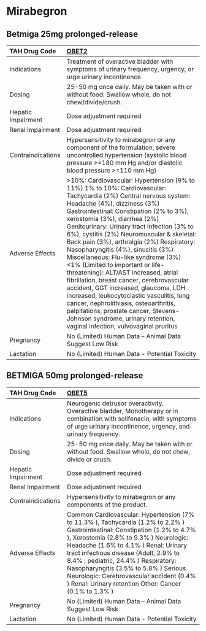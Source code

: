 # Mirabegron

## Betmiga 25mg prolonged-release

| TAH Drug Code      | [**OBET2**](https://www.tahsda.org.tw/drugs/hissearch.php?drug_code=OBET2)                                                                                                                                                                                                                                                                                                                                                                                                                                                                                                                                                                                                                                                                                                                                             |
|:-------------------|:-----------------------------------------------------------------------------------------------------------------------------------------------------------------------------------------------------------------------------------------------------------------------------------------------------------------------------------------------------------------------------------------------------------------------------------------------------------------------------------------------------------------------------------------------------------------------------------------------------------------------------------------------------------------------------------------------------------------------------------------------------------------------------------------------------------------------|
| Indications        | Treatment of overactive bladder with symptoms of urinary frequency, urgency, or urge urinary incontinence                                                                                                                                                                                                                                                                                                                                                                                                                                                                                                                                                                                                                                                                                                              |
| Dosing             | 25-50 mg once daily. May be taken with or without food. Swallow whole, do not chew/divide/crush.                                                                                                                                                                                                                                                                                                                                                                                                                                                                                                                                                                                                                                                                                                                       |
| Hepatic Impairment | Dose adjustment required                                                                                                                                                                                                                                                                                                                                                                                                                                                                                                                                                                                                                                                                                                                                                                                               |
| Renal Impairment   | Dose adjustment required                                                                                                                                                                                                                                                                                                                                                                                                                                                                                                                                                                                                                                                                                                                                                                                               |
| Contraindications  | Hypersensitivity to mirabegron or any component of the formulation, severe uncontrolled hypertension (systolic blood pressure >=180 mm Hg and/or diastolic blood pressure >=110 mm Hg)                                                                                                                                                                                                                                                                                                                                                                                                                                                                                                                                                                                                                                 |
| Adverse Effects    | >10%: Cardiovascular: Hypertension (9% to 11%) 1% to 10%: Cardiovascular: Tachycardia (2%) Central nervous system: Headache (4%), dizziness (3%) Gastrointestinal: Constipation (2% to 3%), xerostomia (3%), diarrhea (2%) Genitourinary: Urinary tract infection (3% to 6%), cystitis (2%) Neuromuscular & skeletal: Back pain (3%), arthralgia (2%) Respiratory: Nasopharyngitis (4%), sinusitis (3%) Miscellaneous: Flu-like syndrome (3%) <1% (Limited to important or life-threatening): ALT/AST increased, atrial fibrillation, breast cancer, cerebrovascular accident, GGT increased, glaucoma, LDH increased, leukocytoclastic vasculitis, lung cancer, nephrolithiasis, osteoarthritis, palpitations, prostate cancer, Stevens-Johnson syndrome, urinary retention, vaginal infection, vulvovaginal pruritus |
| Pregnancy          | No (Limited) Human Data – Animal Data Suggest Low Risk                                                                                                                                                                                                                                                                                                                                                                                                                                                                                                                                                                                                                                                                                                                                                                 |
| Lactation          | No (Limited) Human Data - Potential Toxicity                                                                                                                                                                                                                                                                                                                                                                                                                                                                                                                                                                                                                                                                                                                                                                           |

## BETMIGA 50mg prolonged-release

| TAH Drug Code      | [**OBET5**](https://www.tahsda.org.tw/drugs/hissearch.php?drug_code=OBET5)                                                                                                                                                                                                                                                                                                                                                                 |
|:-------------------|:-------------------------------------------------------------------------------------------------------------------------------------------------------------------------------------------------------------------------------------------------------------------------------------------------------------------------------------------------------------------------------------------------------------------------------------------|
| Indications        | Neurogenic detrusor overactivity. Overactive bladder, Monotherapy or in combination with solifenacin, with symptoms of urge urinary incontinence, urgency, and urinary frequency.                                                                                                                                                                                                                                                          |
| Dosing             | 25-50 mg once daily. May be taken with or without food. Swallow whole, do not chew, divide or crush.                                                                                                                                                                                                                                                                                                                                       |
| Hepatic Impairment | Dose adjustment required                                                                                                                                                                                                                                                                                                                                                                                                                   |
| Renal Impairment   | Dose adjustment required                                                                                                                                                                                                                                                                                                                                                                                                                   |
| Contraindications  | Hypersensitivity to mirabegron or any components of the product.                                                                                                                                                                                                                                                                                                                                                                           |
| Adverse Effects    | Common Cardiovascular: Hypertension (7% to 11.3% ), Tachycardia (1.2% to 2.2% ) Gastrointestinal: Constipation (1.2% to 4.7% ), Xerostomia (2.8% to 9.3% ) Neurologic: Headache (1.6% to 4.1% ) Renal: Urinary tract infectious disease (Adult, 2.9% to 8.4% ; pediatric, 24.4% ) Respiratory: Nasopharyngitis (3.5% to 5.8% ) Serious Neurologic: Cerebrovascular accident (0.4% ) Renal: Urinary retention Other: Cancer (0.1% to 1.3% ) |
| Pregnancy          | No (Limited) Human Data – Animal Data Suggest Low Risk                                                                                                                                                                                                                                                                                                                                                                                     |
| Lactation          | No (Limited) Human Data - Potential Toxicity                                                                                                                                                                                                                                                                                                                                                                                               |

